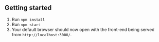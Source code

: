 ## Getting started
1. Run `npm install`
1. Run `npm start`
1. Your default browser should now open with the front-end being served from `http://localhost:3000/`.
